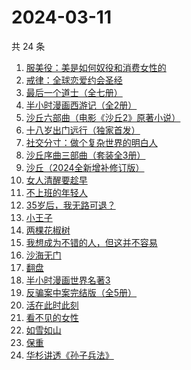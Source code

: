 # 2024-03-11

共 24 条

<!-- BEGIN WEREAD -->
<!-- 最后更新时间 2024-03-11 15:01:06 +0800 -->
1. [服美役：美是如何奴役和消费女性的](https://weread.qq.com/web/bookDetail/f4c32eb0813ab89c0g016b8b)
1. [戒律：全球恋爱约会圣经](https://weread.qq.com/web/bookDetail/c5032ff05e4540c5094e106)
1. [最后一个道士（全七册）](https://weread.qq.com/web/bookDetail/1b1320507223e1791b1f1d3)
1. [半小时漫画西游记（全2册）](https://weread.qq.com/web/bookDetail/85432da0813ab89bbg014e25)
1. [沙丘六部曲（电影《沙丘2》原著小说）](https://weread.qq.com/web/bookDetail/a7b321607199d7fba7bb736)
1. [十八岁出门远行（独家首发）](https://weread.qq.com/web/bookDetail/23b32ed0813ab8976g017476)
1. [社交分寸：做个复杂世界的明白人](https://weread.qq.com/web/bookDetail/99132050813ab899fg0140db)
1. [沙丘序曲三部曲（套装全3册）](https://weread.qq.com/web/bookDetail/47032f6072792c8b4703aaf)
1. [沙丘（2024全新增补修订版）](https://weread.qq.com/web/bookDetail/e6032680813ab898cg010178)
1. [女人清醒要趁早](https://weread.qq.com/web/bookDetail/2e7327605caab62e79f0fac)
1. [不上班的年轻人](https://weread.qq.com/web/bookDetail/15332be0813ab869eg01463b)
1. [35岁后，我无路可退？](https://weread.qq.com/web/bookDetail/3ec32660813ab898eg0136a2)
1. [小王子](https://weread.qq.com/web/bookDetail/62a32bd0726a673262afe98)
1. [两棵花椒树](https://weread.qq.com/web/bookDetail/e1932f30813ab7f21g015fbb)
1. [我想成为不错的人，但这并不容易](https://weread.qq.com/web/bookDetail/45f32de0813ab898cg01475d)
1. [沙海无门](https://weread.qq.com/web/bookDetail/89532db072162fa4895717b)
1. [翻盘](https://weread.qq.com/web/bookDetail/6c1323c0813ab8470g0114cd)
1. [半小时漫画世界名著3](https://weread.qq.com/web/bookDetail/d4a32840813ab777dg011f08)
1. [反骗案中案完结版（全5册）](https://weread.qq.com/web/bookDetail/84a32180727df64784aa59b)
1. [活在此时此刻](https://weread.qq.com/web/bookDetail/e283207071728722e28cb43)
1. [看不见的女性](https://weread.qq.com/web/bookDetail/f1532210813ab7439g018060)
1. [如雪如山](https://weread.qq.com/web/bookDetail/b6232ea0729dc73eb62a3c2)
1. [保重](https://weread.qq.com/web/bookDetail/35a32880813ab7295g0177de)
1. [华杉讲透《孙子兵法》](https://weread.qq.com/web/bookDetail/df53233058b19fdf50fa893)
<!-- END WEREAD -->